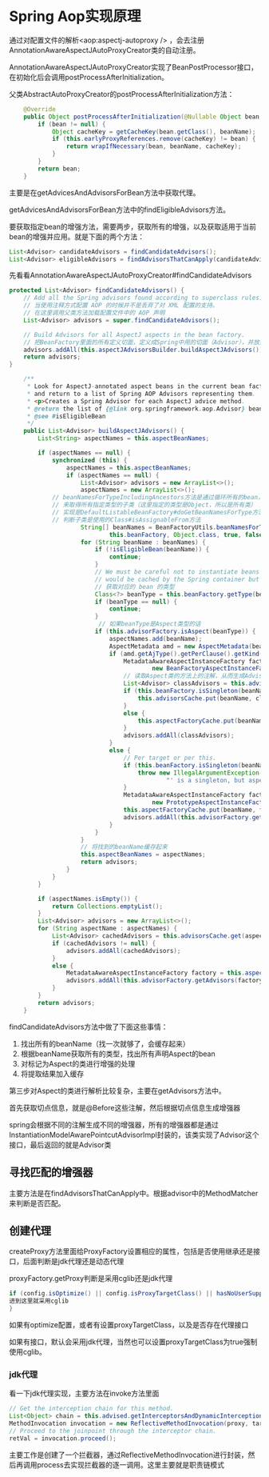 # Spring Aop实现原理

通过对配置文件的解析<aop:aspectj-autoproxy /> ，会去注册AnnotationAwareAspectJAutoProxyCreator类的自动注册。

AnnotationAwareAspectJAutoProxyCreator实现了BeanPostProcessor接口，在初始化后会调用postProcessAfterInitialization。

父类AbstractAutoProxyCreator的postProcessAfterInitialization方法：

```java
	@Override
	public Object postProcessAfterInitialization(@Nullable Object bean, String beanName) throws BeansException {
		if (bean != null) {
			Object cacheKey = getCacheKey(bean.getClass(), beanName);
			if (this.earlyProxyReferences.remove(cacheKey) != bean) {
				return wrapIfNecessary(bean, beanName, cacheKey);
			}
		}
		return bean;
	}
```

主要是在getAdvicesAndAdvisorsForBean方法中获取代理。

getAdvicesAndAdvisorsForBean方法中的findEligibleAdvisors方法。

要获取指定bean的增强方法，需要两步，获取所有的增强，以及获取适用于当前bean的增强并应用。就是下面的两个方法：

```java
List<Advisor> candidateAdvisors = findCandidateAdvisors();
List<Advisor> eligibleAdvisors = findAdvisorsThatCanApply(candidateAdvisors, beanClass, beanName);
```

先看看AnnotationAwareAspectJAutoProxyCreator#findCandidateAdvisors

```java
protected List<Advisor> findCandidateAdvisors() {
    // Add all the Spring advisors found according to superclass rules.
    // 当使用注释方式配置 AOP 的时候并不是丢弃了对 XML 配置的支持。
    // 在这里调用父类方法加载配置文件中的 AOP 声明
    List<Advisor> advisors = super.findCandidateAdvisors();

    // Build Advisors for all AspectJ aspects in the bean factory.
    // 把BeanFactory里面的所有定义切面，定义成Spring中用的切面（Advisor），并放到集合里
    advisors.addAll(this.aspectJAdvisorsBuilder.buildAspectJAdvisors());
    return advisors;
}

	/**
	 * Look for AspectJ-annotated aspect beans in the current bean factory,
	 * and return to a list of Spring AOP Advisors representing them.
	 * <p>Creates a Spring Advisor for each AspectJ advice method.
	 * @return the list of {@link org.springframework.aop.Advisor} beans
	 * @see #isEligibleBean
	 */
	public List<Advisor> buildAspectJAdvisors() {
		List<String> aspectNames = this.aspectBeanNames;

		if (aspectNames == null) {
			synchronized (this) {
				aspectNames = this.aspectBeanNames;
				if (aspectNames == null) {
					List<Advisor> advisors = new ArrayList<>();
					aspectNames = new ArrayList<>();
            // beanNamesForTypeIncludingAncestors方法是通过循环所有的bean，
            // 来取得所有指定类型的子类（这里指定的类型是Object，所以是所有类）
            // 实现是DefaultListableBeanFactory#doGetBeanNamesForType方法中
            // 判断子类是使用的Class#isAssignableFrom方法
					String[] beanNames = BeanFactoryUtils.beanNamesForTypeIncludingAncestors(
							this.beanFactory, Object.class, true, false);
					for (String beanName : beanNames) {
						if (!isEligibleBean(beanName)) {
							continue;
						}
						// We must be careful not to instantiate beans eagerly as in this case they
						// would be cached by the Spring container but would not have been weaved.
                        // 获取对应的 bean 的类型
						Class<?> beanType = this.beanFactory.getType(beanName);
						if (beanType == null) {
							continue;
						}
                         // 如果beanType是Aspect类型的话
						if (this.advisorFactory.isAspect(beanType)) {
							aspectNames.add(beanName);
							AspectMetadata amd = new AspectMetadata(beanType, beanName);
							if (amd.getAjType().getPerClause().getKind() == PerClauseKind.SINGLETON) {
								MetadataAwareAspectInstanceFactory factory =
										new BeanFactoryAspectInstanceFactory(this.beanFactory, beanName);
                                // 读取Aspect类的方法上的注解，从而生成Advisors。
								List<Advisor> classAdvisors = this.advisorFactory.getAdvisors(factory);
								if (this.beanFactory.isSingleton(beanName)) {
									this.advisorsCache.put(beanName, classAdvisors);
								}
								else {
									this.aspectFactoryCache.put(beanName, factory);
								}
								advisors.addAll(classAdvisors);
							}
							else {
								// Per target or per this.
								if (this.beanFactory.isSingleton(beanName)) {
									throw new IllegalArgumentException("Bean with name '" + beanName +
											"' is a singleton, but aspect instantiation model is not singleton");
								}
								MetadataAwareAspectInstanceFactory factory =
										new PrototypeAspectInstanceFactory(this.beanFactory, beanName);
								this.aspectFactoryCache.put(beanName, factory);
								advisors.addAll(this.advisorFactory.getAdvisors(factory));
							}
						}
					}
                    // 将找到的beanName缓存起来
					this.aspectBeanNames = aspectNames;
					return advisors;
				}
			}
		}

		if (aspectNames.isEmpty()) {
			return Collections.emptyList();
		}
		List<Advisor> advisors = new ArrayList<>();
		for (String aspectName : aspectNames) {
			List<Advisor> cachedAdvisors = this.advisorsCache.get(aspectName);
			if (cachedAdvisors != null) {
				advisors.addAll(cachedAdvisors);
			}
			else {
				MetadataAwareAspectInstanceFactory factory = this.aspectFactoryCache.get(aspectName);
				advisors.addAll(this.advisorFactory.getAdvisors(factory));
			}
		}
		return advisors;
	}
```

findCandidateAdvisors方法中做了下面这些事情：

1. 找出所有的beanName（找一次就够了，会缓存起来）
2. 根据beanName获取所有的类型，找出所有声明Aspect的bean
3. 对标记为Aspect的类进行增强的处理
4. 将提取结果加入缓存

第三步对Aspect的类进行解析比较复杂，主要在getAdvisors方法中。

首先获取切点信息，就是@Before这些注解，然后根据切点信息生成增强器

spring会根据不同的注解生成不同的增强器，所有的增强器都是通过InstantiationModelAwarePointcutAdvisorImpl封装的，该类实现了Advisor这个接口，最后返回的就是Advisor类

## 寻找匹配的增强器

主要方法是在findAdvisorsThatCanApply中。根据advisor中的MethodMatcher来判断是否匹配。

## 创建代理

createProxy方法里面给ProxyFactory设置相应的属性，包括是否使用继承还是接口，后面判断是jdk代理还是动态代理

proxyFactory.getProxy判断是采用cglib还是jdk代理

```java
if (config.isOptimize() || config.isProxyTargetClass() || hasNoUserSuppliedProxyInterfaces(config)) {
进到这里就采用cglib
}
```

如果有optimize配置，或者有设置proxyTargetClass，以及是否存在代理接口

如果有接口，默认会采用jdk代理，当然也可以设置proxyTargetClass为true强制使用cglib。

### jdk代理

看一下jdk代理实现，主要方法在invoke方法里面

```java
// Get the interception chain for this method.
List<Object> chain = this.advised.getInterceptorsAndDynamicInterceptionAdvice(method, targetClass);
MethodInvocation invocation = new ReflectiveMethodInvocation(proxy, target, method, args, targetClass, chain);
// Proceed to the joinpoint through the interceptor chain.
retVal = invocation.proceed();
```

主要工作是创建了一个拦截器，通过ReflectiveMethodInvocation进行封装，然后再调用process去实现拦截器的逐一调用。这里主要就是职责链模式



